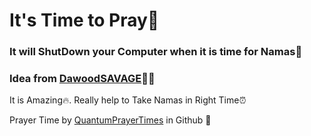 # It's Time to Pray🕌

### It will ShutDown your Computer when it is time for Namas🤲

### Idea from <a href="https://www.youtube.com/c/DawoodSavage100"> DawoodSAVAGE</a>✌🏾

It is Amazing🔥. Really help to Take Namas in Right Time⏰

Prayer Time by <a href="https://github.com/QuantumPrayerTimes">QuantumPrayerTimes</a> in Github 🌟

